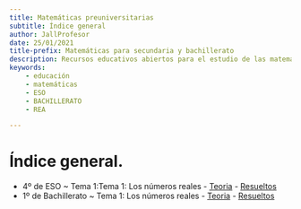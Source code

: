 ```yaml
---
title: Matemáticas preuniversitarias
subtitle: Índice general
author: JallProfesor
date: 25/01/2021
title-prefix: Matemáticas para secundaria y bachillerato
description: Recursos educativos abiertos para el estudio de las matemáticas de secunadria y bachillerato en España.
keywords:
    - educación
    - matemáticas
    - ESO
    - BACHILLERATO
    - REA

---
```


# Índice general.

- 4º de ESO
    ~ Tema 1:Tema 1: Los números reales
        - [Teoria](./eso-4/tema-1/teoria.html)
        - [Resueltos](./eso-4/tema-1/resueltos.html)
- 1º de Bachillerato
    ~ Tema 1: Los números reales
        - [Teoria](./bachillerato-1/tema-1/teoria.html)
        - [Resueltos](./bachillerato-1/tema-1/resueltos.html)
